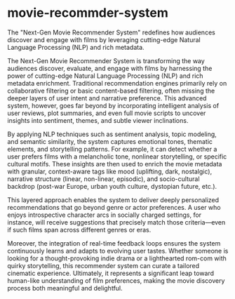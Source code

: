 # movie-recommder-system
The "Next-Gen Movie Recommender System" redefines how audiences discover and engage with films by leveraging cutting-edge Natural Language Processing (NLP) and rich metadata. 

The Next-Gen Movie Recommender System is transforming the way audiences discover, evaluate, and engage with films by harnessing the power of cutting-edge Natural Language Processing (NLP) and rich metadata enrichment. Traditional recommendation engines primarily rely on collaborative filtering or basic content-based filtering, often missing the deeper layers of user intent and narrative preference. This advanced system, however, goes far beyond by incorporating intelligent analysis of user reviews, plot summaries, and even full movie scripts to uncover insights into sentiment, themes, and subtle viewer inclinations.

By applying NLP techniques such as sentiment analysis, topic modeling, and semantic similarity, the system captures emotional tones, thematic elements, and storytelling patterns. For example, it can detect whether a user prefers films with a melancholic tone, nonlinear storytelling, or specific cultural motifs. These insights are then used to enrich the movie metadata with granular, context-aware tags like mood (uplifting, dark, nostalgic), narrative structure (linear, non-linear, episodic), and socio-cultural backdrop (post-war Europe, urban youth culture, dystopian future, etc.).

This layered approach enables the system to deliver deeply personalized recommendations that go beyond genre or actor preferences. A user who enjoys introspective character arcs in socially charged settings, for instance, will receive suggestions that precisely match those criteria—even if such films span across different genres or eras.

Moreover, the integration of real-time feedback loops ensures the system continuously learns and adapts to evolving user tastes. Whether someone is looking for a thought-provoking indie drama or a lighthearted rom-com with quirky storytelling, this recommender system can curate a tailored cinematic experience. Ultimately, it represents a significant leap toward human-like understanding of film preferences, making the movie discovery process both meaningful and delightful.










